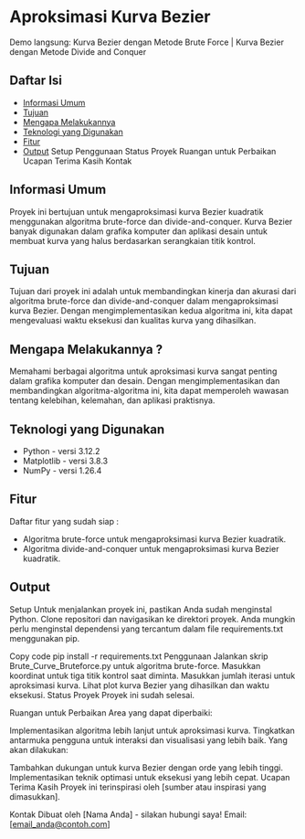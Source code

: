 # Aproksimasi Kurva Bezier

Demo langsung: Kurva Bezier dengan Metode Brute Force | Kurva Bezier dengan Metode Divide and Conquer

## Daftar Isi
* [Informasi Umum](#informasi-umum)
* [Tujuan](#tujuan)
* [Mengapa Melakukannya](#mengapa-melakukannya)
* [Teknologi yang Digunakan](#teknologi-yang-digunakan)
* [Fitur](#fitur)
* [Output](#output)
Setup
Penggunaan
Status Proyek
Ruangan untuk Perbaikan
Ucapan Terima Kasih
Kontak


## Informasi Umum
Proyek ini bertujuan untuk mengaproksimasi kurva Bezier kuadratik menggunakan algoritma brute-force dan divide-and-conquer. Kurva Bezier banyak digunakan dalam grafika komputer dan aplikasi desain untuk membuat kurva yang halus berdasarkan serangkaian titik kontrol.

## Tujuan
Tujuan dari proyek ini adalah untuk membandingkan kinerja dan akurasi dari algoritma brute-force dan divide-and-conquer dalam mengaproksimasi kurva Bezier. Dengan mengimplementasikan kedua algoritma ini, kita dapat mengevaluasi waktu eksekusi dan kualitas kurva yang dihasilkan.

## Mengapa Melakukannya ?
Memahami berbagai algoritma untuk aproksimasi kurva sangat penting dalam grafika komputer dan desain. Dengan mengimplementasikan dan membandingkan algoritma-algoritma ini, kita dapat memperoleh wawasan tentang kelebihan, kelemahan, dan aplikasi praktisnya.

## Teknologi yang Digunakan
- Python - versi 3.12.2
- Matplotlib - versi  3.8.3
- NumPy - versi 1.26.4

## Fitur
Daftar fitur yang sudah siap :
- Algoritma brute-force untuk mengaproksimasi kurva Bezier kuadratik.
- Algoritma divide-and-conquer untuk mengaproksimasi kurva Bezier kuadratik.
  
## Output


Setup
Untuk menjalankan proyek ini, pastikan Anda sudah menginstal Python. Clone repositori dan navigasikan ke direktori proyek. Anda mungkin perlu menginstal dependensi yang tercantum dalam file requirements.txt menggunakan pip.

Copy code
pip install -r requirements.txt
Penggunaan
Jalankan skrip Brute_Curve_Bruteforce.py untuk algoritma brute-force.
Masukkan koordinat untuk tiga titik kontrol saat diminta.
Masukkan jumlah iterasi untuk aproksimasi kurva.
Lihat plot kurva Bezier yang dihasilkan dan waktu eksekusi.
Status Proyek
Proyek ini sudah selesai.

Ruangan untuk Perbaikan
Area yang dapat diperbaiki:

Implementasikan algoritma lebih lanjut untuk aproksimasi kurva.
Tingkatkan antarmuka pengguna untuk interaksi dan visualisasi yang lebih baik.
Yang akan dilakukan:

Tambahkan dukungan untuk kurva Bezier dengan orde yang lebih tinggi.
Implementasikan teknik optimasi untuk eksekusi yang lebih cepat.
Ucapan Terima Kasih
Proyek ini terinspirasi oleh [sumber atau inspirasi yang dimasukkan].

Kontak
Dibuat oleh [Nama Anda] - silakan hubungi saya! Email: [email_anda@contoh.com]
